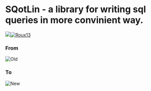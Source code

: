 # SQotLin - a library for writing sql queries in more convinient way.  
[![](https://jitpack.io/v/Roux13/SQotLin.svg)](https://jitpack.io/#Roux13/SQotLin)[![Roux13](https://circleci.com/gh/Roux13/SQotLin.svg?style=shield)](https://app.circleci.com/pipelines/github/Roux13/SQotLin)

  
### From  
![Old](https://user-images.githubusercontent.com/48692906/213285910-2da88181-c425-41f3-803e-ffcd238e4193.png)
### To  
![New](https://user-images.githubusercontent.com/48692906/213285904-a18bd0d4-49d7-4c52-a289-7314968db0c2.png)  
  
